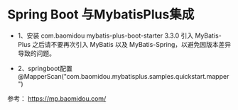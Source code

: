 # Spring Boot 与MybatisPlus集成

+ 1、安装
    <dependency>
        <groupId>com.baomidou</groupId>
        <artifactId>mybatis-plus-boot-starter</artifactId>
        <version>3.3.0</version>
    </dependency>
引入 MyBatis-Plus 之后请不要再次引入 MyBatis 以及 MyBatis-Spring，以避免因版本差异导致的问题。

+ 2、springboot配置
@MapperScan("com.baomidou.mybatisplus.samples.quickstart.mapper")


参考：
https://mp.baomidou.com/




